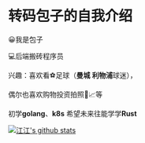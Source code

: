 # 转码包子的自我介绍
:grinning:我是包子 

:computer:后端搬砖程序员

兴趣：喜欢看:soccer:足球（**曼城** **利物浦**球迷），

偶尔也喜欢购物投资拍照:gift::chart_with_upwards_trend:等

初学**golang**、**k8s** 希望未来往能学学**Rust**


[![江江's github stats](https://github-readme-stats.vercel.app/api?username=googs1025)](https://github.com/anuraghazra/github-readme-stats)
